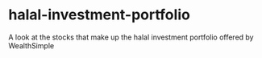 # halal-investment-portfolio
A look at the stocks that make up the halal investment portfolio offered by WealthSimple
